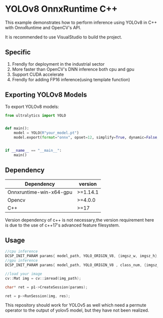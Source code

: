 # YOLOv8 OnnxRuntime C++

This example demonstrates how to perform inference using YOLOv8 in C++ with OnnxRuntime and OpenCV's API.

It is recommended to use VisualStudio to build the project.

## Specific

1. Frendly for deployment in the industrial sector
1. More faster than OpenCV's DNN inference both cpu and gpu
1. Support CUDA accelerate
1. Frendly for adding FP16 inference(using template function)

## Exporting YOLOv8 Models

To export YOLOv8 models:

```python
from ultralytics import YOLO


def main():
    model = YOLO(R"your_model.pt")
    model.export(format="onnx", opset=12, simplify=True, dynamic=False, imgsz=640)


if __name__ == "__main__":
    main()
```

## Dependency

| Dependency              | version  |
| ----------------------- | -------- |
| Onnxruntime-win-x64-gpu | >=1.14.1 |
| Opencv                  | >=4.0.0  |
| C++                     | >=17     |

Version dependency of c++ is not necessary,the version requirement here is due to the use of c++17's advanced feature filesystem.

## Usage

```c++
//cpu inference
DCSP_INIT_PARAM params{ model_path, YOLO_ORIGIN_V8, {imgsz_w, imgsz_h}, class_num, 0.1, 0.5, false};
//gpu inference
DCSP_INIT_PARAM params{ model_path, YOLO_ORIGIN_V8 , class_num, {imgsz_w, imgsz_h}, 0.1, 0.5, true};

//load your image
cv::Mat img = cv::imread(img_path);

char* ret = p1->CreateSession(params);

ret = p->RunSession(img, res);
```

This repository should work for YOLOv5 as well which need a permute operator to the output of yolov5 model, but they have not been realized.
